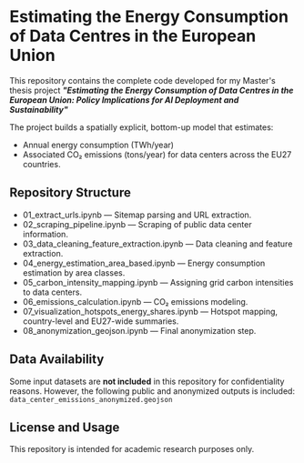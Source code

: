 # Estimating the Energy Consumption of Data Centres in the European Union

This repository contains the complete code developed for my Master's thesis project **_"Estimating the Energy Consumption of Data Centres in the European Union: Policy Implications for AI Deployment and Sustainability"_**

The project builds a spatially explicit, bottom-up model that estimates:
- Annual energy consumption (TWh/year)
- Associated CO₂ emissions (tons/year) for data centers across the EU27 countries.

## Repository Structure
- 01_extract_urls.ipynb — Sitemap parsing and URL extraction.
- 02_scraping_pipeline.ipynb — Scraping of public data center information.
- 03_data_cleaning_feature_extraction.ipynb — Data cleaning and feature extraction.
- 04_energy_estimation_area_based.ipynb — Energy consumption estimation by area classes.
- 05_carbon_intensity_mapping.ipynb — Assigning grid carbon intensities to data centers.
- 06_emissions_calculation.ipynb — CO₂ emissions modeling.
- 07_visualization_hotspots_energy_shares.ipynb — Hotspot mapping, country-level and EU27-wide summaries.
- 08_anonymization_geojson.ipynb — Final anonymization step.

## Data Availability

Some input datasets are **not included** in this repository for confidentiality reasons. However, the following public and anonymized outputs is included: `data_center_emissions_anonymized.geojson`

## License and Usage

This repository is intended for academic research purposes only.
